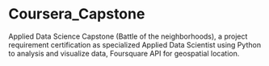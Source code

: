 # Coursera_Capstone
Applied Data Science Capstone (Battle of the neighborhoods),  a project requirement certification as specialized Applied Data Scientist using Python to analysis and visualize data, Foursquare API for geospatial location.
